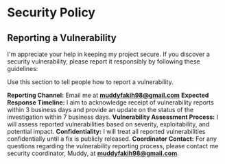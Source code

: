 # Security Policy

## Reporting a Vulnerability
I'm appreciate your help in keeping my project secure. If you discover a security vulnerability, please report it responsibly by following these guidelines:

Use this section to tell people how to report a vulnerability.

**Reporting Channel:** Email me at **muddyfakih98@gmail.com**
**Expected Response Timeline:** I aim to acknowledge receipt of vulnerability reports within 3 business days and provide an update on the status of the investigation within 7 business days.
**Vulnerability Assessment Process:** I will assess reported vulnerabilities based on severity, exploitability, and potential impact.
**Confidentiality:** I will treat all reported vulnerabilities confidentially until a fix is publicly released.
**Coordinator Contact:** For any questions regarding the vulnerability reporting process, please contact me security coordinator, Muddy, at **muddyfakih98@gmail.com**.
